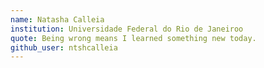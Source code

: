 ```yaml
---
name: Natasha Calleia
institution: Universidade Federal do Rio de Janeiroo
quote: Being wrong means I learned something new today.
github_user: ntshcalleia
---
```

